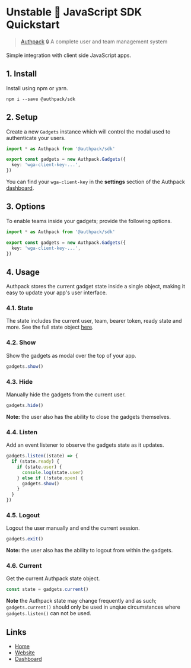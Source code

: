 # Unstable 🚧 JavaScript SDK Quickstart

> [Authpack](https://authpack.io) 🔒 A complete user and team management system

Simple integration with client side JavaScript apps.

## 1. Install

Install using npm or yarn.

```shell
npm i --save @authpack/sdk
```

## 2. Setup

Create a new `Gadgets` instance which will control the modal used to authenticate your users.

```ts
import * as Authpack from '@authpack/sdk'

export const gadgets = new Authpack.Gadgets({
  key: 'wga-client-key-...',
})
```

You can find your `wga-client-key` in the **settings** section of the Authpack [dashboard](https://v1.authpack.io).

## 3. Options

To enable teams inside your gadgets; provide the following options.

```ts
import * as Authpack from '@authpack/sdk'

export const gadgets = new Authpack.Gadgets({
  key: 'wga-client-key-...',
})
```

## 4. Usage

Authpack stores the current gadget state inside a single object, making it easy to update your app's user interface.

### 4.1. State

The state includes the current user, team, bearer token, ready state and more. See the full state object [here](https://github.com/jackrobertscott/authpack-client/blob/master/docs/quick/state.md).

### 4.2. Show

Show the gadgets as modal over the top of your app.

```ts
gadgets.show()
```

### 4.3. Hide

Manually hide the gadgets from the current user.

```ts
gadgets.hide()
```

**Note:** the user also has the ability to close the gadgets themselves.

### 4.4. Listen

Add an event listener to observe the gadgets state as it updates.

```ts
gadgets.listen((state) => {
  if (state.ready) {
    if (state.user) {
      console.log(state.user)
    } else if (!state.open) {
      gadgets.show()
    }
  }
})
```

### 4.5. Logout

Logout the user manually and end the current session.

```ts
gadgets.exit()
```

**Note:** the user also has the ability to logout from within the gadgets.

### 4.6. Current

Get the current Authpack state object.

```ts
const state = gadgets.current()
```

**Note** the Authpack state may change frequently and as such; `gadgets.current()` should only be used in unqiue circumstances where `gadgets.listen()` can not be used.

## Links

- [Home](https://github.com/jackrobertscott/authpack-client)
- [Website](https://authpack.io)
- [Dashboard](https://v1.authpack.io)